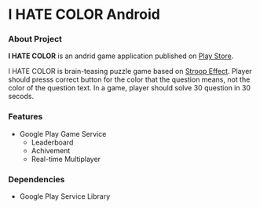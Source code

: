 I HATE COLOR Android
==============

### About Project

**I HATE COLOR** is an andrid game application published on [Play Store](https://play.google.com/store/apps/details?id=kr.pe.kingori.ihatecolor).

I HATE COLOR is brain-teasing puzzle game based on [Stroop Effect](http://en.wikipedia.org/wiki/Stroop_effect). Player should presss correct button for the color that the question means, not the color of the question text. In a game, player should solve 30 question in 30 secods.

### Features

* Google Play Game Service
   * Leaderboard
   * Achivement
   * Real-time Multiplayer
   
### Dependencies

* Google Play Service Library
